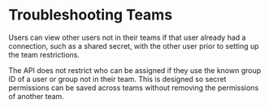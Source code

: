 [title]: # (Troubleshooting Teams)
[tags]: # (Teams)
[priority]: # (50)

# Troubleshooting Teams

Users can view other users not in their teams if that user already had a connection, such as a shared secret, with the other user prior to setting up the team restrictions.

The API does not restrict who can be assigned if they use the known group ID of a user or group not in their team. This is designed so secret permissions can be saved across teams without removing the permissions of another team.
